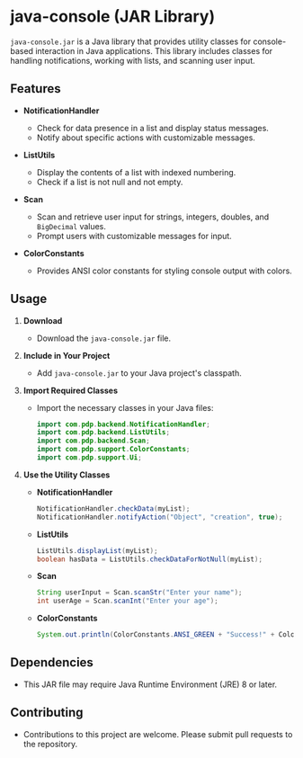 # java-console (JAR Library)

`java-console.jar` is a Java library that provides utility classes for console-based interaction in Java applications. This library includes classes for handling notifications, working with lists, and scanning user input.

## Features

- **NotificationHandler**
    - Check for data presence in a list and display status messages.
    - Notify about specific actions with customizable messages.

- **ListUtils**
    - Display the contents of a list with indexed numbering.
    - Check if a list is not null and not empty.

- **Scan**
    - Scan and retrieve user input for strings, integers, doubles, and `BigDecimal` values.
    - Prompt users with customizable messages for input.

- **ColorConstants**
    - Provides ANSI color constants for styling console output with colors.

## Usage

1. **Download**
    - Download the `java-console.jar` file.

2. **Include in Your Project**
    - Add `java-console.jar` to your Java project's classpath.

3. **Import Required Classes**
    - Import the necessary classes in your Java files:
      ```java
      import com.pdp.backend.NotificationHandler;
      import com.pdp.backend.ListUtils;
      import com.pdp.backend.Scan;
      import com.pdp.support.ColorConstants;
      import com.pdp.support.Ui;
      ```

4. **Use the Utility Classes**

    - **NotificationHandler**
      ````java
      NotificationHandler.checkData(myList);
      NotificationHandler.notifyAction("Object", "creation", true);
      ````

    - **ListUtils**
      ```java
      ListUtils.displayList(myList);
      boolean hasData = ListUtils.checkDataForNotNull(myList);
      ````

    - **Scan**
      ```java
      String userInput = Scan.scanStr("Enter your name");
      int userAge = Scan.scanInt("Enter your age");
      ````

    - **ColorConstants**
      ````java
      System.out.println(ColorConstants.ANSI_GREEN + "Success!" + ColorConstants.ANSI_RESET);
      ````

## Dependencies
- This JAR file may require Java Runtime Environment (JRE) 8 or later.

## Contributing
- Contributions to this project are welcome. Please submit pull requests to the repository.
